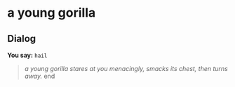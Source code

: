 # a young gorilla


## Dialog

**You say:** `hail`



>*a young gorilla stares at you menacingly, smacks its chest, then turns away.*
end